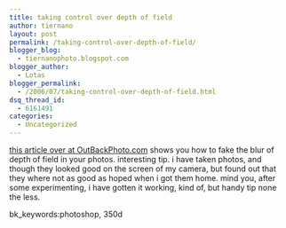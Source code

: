 ```yaml
---
title: taking control over depth of field
author: tiernano
layout: post
permalink: /taking-control-over-depth-of-field/
blogger_blog:
  - tiernanophoto.blogspot.com
blogger_author:
  - Lotas
blogger_permalink:
  - /2006/07/taking-control-over-depth-of-field.html
dsq_thread_id:
  - 6161491
categories:
  - Uncategorized
---
```

[this article over at OutBackPhoto.com][1] shows you how to fake the blur of depth of field in your photos. interesting tip. i have taken photos, and though they looked good on the screen of my camera, but found out that they where not as good as hoped when i got them home. mind you, after some experimenting, i have gotten it working, kind of, but handy tip none the less.

bk_keywords:photoshop, 350d

 [1]: http://www.outbackphoto.com/workflow/wf_51/essay.html